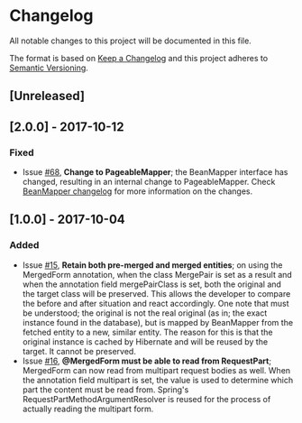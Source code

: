 # Changelog
All notable changes to this project will be documented in this file.

The format is based on [Keep a Changelog](http://keepachangelog.com/en/1.0.0/)
and this project adheres to [Semantic Versioning](http://semver.org/spec/v2.0.0.html).

## [Unreleased]

## [2.0.0] - 2017-10-12
### Fixed
- Issue [#68](https://github.com/42BV/beanmapper/issues/68), **Change to PageableMapper**; the BeanMapper interface has changed, resulting in an internal change to PageableMapper. Check [BeanMapper changelog](https://github.com/42BV/beanmapper/blob/master/CHANGELOG.md) for more information on the changes.

## [1.0.0] - 2017-10-04
### Added
- Issue [#15](https://github.com/42BV/beanmapper-spring/issues/15), **Retain both pre-merged and merged entities**; on using the MergedForm annotation, when the class MergePair is set as a result and when the annotation field mergePairClass is set, both the original and the target class will be preserved. This allows the developer to compare the before and after situation and react accordingly. One note that must be understood; the original is not the real original (as in; the exact instance found in the database), but is mapped by BeanMapper from the fetched entity to a new, similar entity. The reason for this is that the original instance is cached by Hibernate and will be reused by the target. It cannot be preserved.
- Issue [#16](https://github.com/42BV/beanmapper-spring/issues/16), **@MergedForm must be able to read from RequestPart**; MergedForm can now read from multipart request bodies as well. When the annotation field multipart is set, the value is used to determine which part the content must be read from. Spring's RequestPartMethodArgumentResolver is reused for the process of actually reading the multipart form.